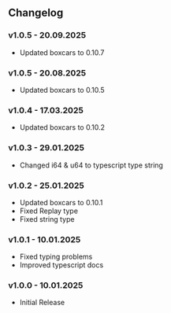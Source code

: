 ## Changelog

### v1.0.5 - 20.09.2025
- Updated boxcars to 0.10.7

### v1.0.5 - 20.08.2025
- Updated boxcars to 0.10.5

### v1.0.4 - 17.03.2025
- Updated boxcars to 0.10.2

### v1.0.3 - 29.01.2025
- Changed i64 & u64 to typescript type string

### v1.0.2 - 25.01.2025
- Updated boxcars to 0.10.1
- Fixed Replay type
- Fixed string type

### v1.0.1 - 10.01.2025
- Fixed typing problems
- Improved typescript docs

### v1.0.0 - 10.01.2025
- Initial Release
